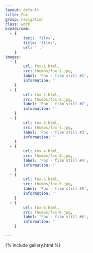 ```yaml
---
layout: default
title: Fox
group: navigation
class: work
breadcrumb:
  - {
  		text: 'films',
  		title: 'films',
  		url: '..'
	}
images:
  - {
		url: fox-1.html, 
		src: thumbs/fox-1.jpg,
		label: 'Fox - film still #1',
		information: ''
	}
  - {
		url: fox-2.html, 
		src: thumbs/fox-2.jpg,
		label: 'Fox - film still #2',
		information: ''
	}
  - {
		url: fox-3.html, 
		src: thumbs/fox-3.jpg,
		label: 'Fox - film still #3',
		information: ''
	}
  - {
		url: fox-4.html, 
		src: thumbs/fox-4.jpg,
		label: 'Fox - film still #4',
		information: ''
	}
  - {
		url: fox-5.html, 
		src: thumbs/fox-5.jpg,
		label: 'Fox - film still #5',
		information: ''
	}
  - {
		url: fox-6.html, 
		src: thumbs/fox-6.jpg,
		label: 'Fox - film still #6',
		information: ''
	}

---
```


{% include gallery.html %}
